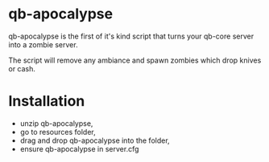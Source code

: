 # qb-apocalypse

qb-apocalypse is the first of it's kind script that turns your qb-core server into a zombie server.

The script will remove any ambiance and spawn zombies which drop knives or cash.

# Installation
- unzip qb-apocalypse,
- go to resources folder,
- drag and drop qb-apocalypse into the folder,
- ensure qb-apocalypse in server.cfg
